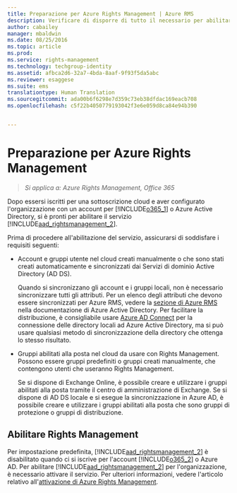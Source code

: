 ```yaml
---
title: Preparazione per Azure Rights Management | Azure RMS
description: Verificare di disporre di tutto il necessario per abilitare e distribuire Azure RMS, inclusi gli account utente e i gruppi per l'autenticazione.
author: cabailey
manager: mbaldwin
ms.date: 08/25/2016
ms.topic: article
ms.prod: 
ms.service: rights-management
ms.technology: techgroup-identity
ms.assetid: afbca2d6-32a7-4bda-8aaf-9f93f5da5abc
ms.reviewer: esaggese
ms.suite: ems
translationtype: Human Translation
ms.sourcegitcommit: ada00b6f6298e7d359c73eb38dfdac169eacb708
ms.openlocfilehash: c5f22b4050779193042f3e6e059d8ca84e94b390


---
```


# Preparazione per Azure Rights Management

>*Si applica a: Azure Rights Management, Office 365*

Dopo essersi iscritti per una sottoscrizione cloud e aver configurato l'organizzazione con un account per [!INCLUDE[o365_1](../includes/o365_1_md.md)] o Azure Active Directory, si è pronti per abilitare il servizio [!INCLUDE[aad_rightsmanagement_2](../includes/aad_rightsmanagement_2_md.md)].

Prima di procedere all'abilitazione del servizio, assicurarsi di soddisfare i requisiti seguenti:

-   Account e gruppi utente nel cloud creati manualmente o che sono stati creati automaticamente e sincronizzati dai Servizi di dominio Active Directory (AD DS).

    Quando si sincronizzano gli account e i gruppi locali, non è necessario sincronizzare tutti gli attributi. Per un elenco degli attributi che devono essere sincronizzati per Azure RMS, vedere la [sezione di Azure RMS](/active-directory/active-directory-aadconnectsync-attributes-synchronized#azure-rms) nella documentazione di Azure Active Directory. Per facilitare la distribuzione, è consigliabile usare [Azure AD Connect](/active-directory/active-directory-aadconnectsync-whatis) per la connessione delle directory locali ad Azure Active Directory, ma si può usare qualsiasi metodo di sincronizzazione della directory che ottenga lo stesso risultato.

-   Gruppi abilitati alla posta nel cloud da usare con Rights Management. Possono essere gruppi predefiniti o gruppi creati manualmente, che contengono utenti che useranno Rights Management.

    Se si dispone di Exchange Online, è possibile creare e utilizzare i gruppi abilitati alla posta tramite il centro di amministrazione di Exchange. Se si dispone di AD DS locale e si esegue la sincronizzazione in Azure AD, è possibile creare e utilizzare i gruppi abilitati alla posta che sono gruppi di protezione o gruppi di distribuzione.

## Abilitare Rights Management
Per impostazione predefinita, [!INCLUDE[aad_rightsmanagement_2](../includes/aad_rightsmanagement_2_md.md)] è disabilitato quando ci si iscrive per l'account [!INCLUDE[o365_2](../includes/o365_2_md.md)] o Azure AD. Per abilitare [!INCLUDE[aad_rightsmanagement_2](../includes/aad_rightsmanagement_2_md.md)] per l'organizzazione, è necessario attivare il servizio. Per ulteriori informazioni, vedere l'articolo relativo all'[attivazione di Azure Rights Management](../deploy-use/activate-service.md).






<!--HONumber=Aug16_HO4-->


